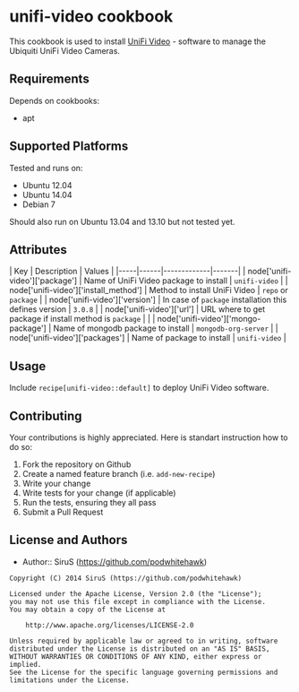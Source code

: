 # unifi-video cookbook

This cookbook is used to install [UniFi Video](http://www.ubnt.com/unifi-video/unifi-nvr/) - software to manage the Ubiquiti UniFi Video Cameras.

## Requirements
Depends on cookbooks:

- apt

## Supported Platforms
Tested and runs on:

- Ubuntu 12.04
- Ubuntu 14.04
- Debian 7

Should also run on Ubuntu 13.04 and 13.10 but not tested yet.

## Attributes
| Key | Description | Values |
|-----|------|-------------|-------|
| node['unifi-video']['package'] | Name of UniFi Video package to install | `unifi-video` |
| node['unifi-video']['install_method'] | Method to install UniFi Video | `repo` or `package` |
| node['unifi-video']['version'] | In case of `package` installation this defines version | `3.0.8` |
| node['unifi-video']['url'] | URL where to get package if install method is `package` |  |
| node['unifi-video']['mongo-package'] | Name of mongodb package to install | `mongodb-org-server` |
| node['unifi-video']['packages'] | Name of package to install | `unifi-video` |

## Usage
Include `recipe[unifi-video::default]` to deploy UniFi Video software.

## Contributing
Your contributions is highly appreciated.
Here is standart instruction how to do so:

1. Fork the repository on Github
2. Create a named feature branch (i.e. `add-new-recipe`)
3. Write your change
4. Write tests for your change (if applicable)
5. Run the tests, ensuring they all pass
6. Submit a Pull Request

## License and Authors
- Author:: SiruS (https://github.com/podwhitehawk)
```text
Copyright (C) 2014 SiruS (https://github.com/podwhitehawk)

Licensed under the Apache License, Version 2.0 (the "License");
you may not use this file except in compliance with the License.
You may obtain a copy of the License at

    http://www.apache.org/licenses/LICENSE-2.0

Unless required by applicable law or agreed to in writing, software
distributed under the License is distributed on an "AS IS" BASIS,
WITHOUT WARRANTIES OR CONDITIONS OF ANY KIND, either express or implied.
See the License for the specific language governing permissions and
limitations under the License.
```
